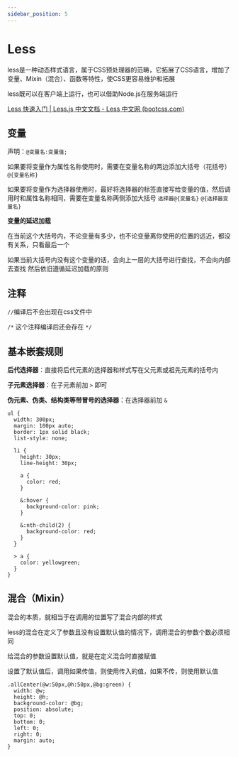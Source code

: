 ```yaml
---
sidebar_position: 5
---
```


# Less

less是一种动态样式语言，属于CSS预处理器的范畴，它拓展了CSS语言，增加了变量、Mixin（混合）、函数等特性，使CSS更容易维护和拓展

less既可以在客户端上运行，也可以借助Node.js在服务端运行

[Less 快速入门 | Less.js 中文文档 - Less 中文网 (bootcss.com)](https://less.bootcss.com/)

## 变量

声明：`@变量名:变量值;`

如果要将变量作为属性名称使用时，需要在变量名称的两边添加大括号（花括号）`@{变量名称}`

如果要将变量作为选择器使用时，最好将选择器的标签直接写给变量的值，然后调用时和属性名称相同，需要在变量名称两侧添加大括号 `选择器@{变量名}` `@{选择器变量名}`

**变量的延迟加载**

在当前这个大括号内，不论变量有多少，也不论变量离你使用的位置的远近，都没有关系，只看最后一个

如果当前大括号内没有这个变量的话，会向上一层的大括号进行查找，不会向内部去查找 然后依旧遵循延迟加载的原则

## 注释

`//`编译后不会出现在css文件中

`/*` 这个注释编译后还会存在 `*/`

## 基本嵌套规则

**后代选择器**：直接将后代元素的选择器和样式写在父元素或祖先元素的括号内

**子元素选择器**：在子元素前加 `>` 即可

**伪元素、伪类、结构类等带冒号的选择器**：在选择器前加 `&`

```less
ul {
  width: 300px;
  margin: 100px auto;
  border: 1px solid black;
  list-style: none;

  li {
    height: 30px;
    line-height: 30px;

    a {
      color: red;
    }

    &:hover {
      background-color: pink;
    }

    &:nth-child(2) {
      background-color: red;
    }
  }

  > a {
    color: yellowgreen;
  }
}
```

## 混合（Mixin）

混合的本质，就相当于在调用的位置写了混合内部的样式

less的混合在定义了参数且没有设置默认值的情况下，调用混合的参数个数必须相同

给混合的参数设置默认值，就是在定义混合时直接赋值

设置了默认值后，调用如果传值，则使用传入的值，如果不传，则使用默认值

```less
.allCenter(@w:50px,@h:50px,@bg:green) {
  width: @w;
  height: @h;
  background-color: @bg;
  position: absolute;
  top: 0;
  bottom: 0;
  left: 0;
  right: 0;
  margin: auto;
}
```
